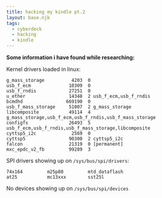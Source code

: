 ```yaml
---
title: hacking my kindle pt.2
layout: base.njk
tags:
  - cyberdeck
  - hacking
  - kindle
---
```


**Some information i have found while researching:**

Kernel drivers loaded in linux:

```
g_mass_storage          4203  0
usb_f_ecm              10309  0
usb_f_rndis            27251  0
u_ether                14348  2 usb_f_ecm,usb_f_rndis
bcmdhd                669190  0
usb_f_mass_storage     51007  2 g_mass_storage
libcomposite           49114  4 g_mass_storage,usb_f_ecm,usb_f_rndis,usb_f_mass_storage
configfs               26493  5 usb_f_ecm,usb_f_rndis,usb_f_mass_storage,libcomposite
cyttsp5_i2c             2569  0
cyttsp5                90300  2 cyttsp5_i2c
falcon                 21319  0 [permanent]
mxc_epdc_v2_fb         99289  3
```

SPI drivers showing up on `/sys/bus/spi/drivers`:
```
74x164         m25p80         mtd_dataflash
at25           mc13xxx        sst25l
```

No devices showing up on `/sys/bus/spi/devices`

